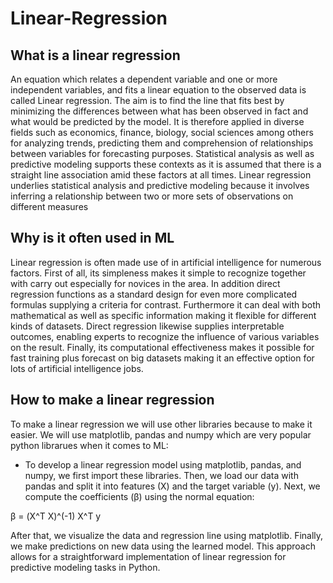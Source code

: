 # Linear-Regression

## What is a linear regression
An equation which relates a dependent variable and one or more independent variables, and fits a linear equation to the observed data is called Linear regression. The aim is to find the line that fits best by minimizing the differences between what has been observed in fact and what would be predicted by the model. It is therefore applied in diverse fields such as economics, finance, biology, social sciences among others for analyzing trends, predicting them and comprehension of relationships between variables for forecasting purposes. Statistical analysis as well as predictive modeling supports these contexts as it is assumed that there is a straight line association amid these factors at all times. Linear regression underlies statistical analysis and predictive modeling because it involves inferring a relationship between two or more sets of observations on different measures

## Why is it often used in ML 
Linear regression is often made use of in artificial intelligence for numerous factors. First of all, its simpleness makes it simple to recognize together with carry out especially for novices in the area. In addition direct regression functions as a standard design for even more complicated formulas supplying a criteria for contrast. Furthermore it can deal with both mathematical as well as specific information making it flexible for different kinds of datasets. Direct regression likewise supplies interpretable outcomes, enabling experts to recognize the influence of various variables on the result. Finally, its computational effectiveness makes it possible for fast training plus forecast on big datasets making it an effective option for lots of artificial intelligence jobs.

## How to make a linear regression 
To make a linear regression we will use other libraries because to make it easier. We will use matplotlib, pandas and numpy which are very popular python librarues when it comes to ML:
- To develop a linear regression model using matplotlib, pandas, and numpy, we first import these libraries. Then, we load our data with pandas and split it into features (X) and the target variable (y). Next, we compute the coefficients (β) using the normal equation:

β = (X^T X)^(-1) X^T y

After that, we visualize the data and regression line using matplotlib. Finally, we make predictions on new data using the learned model. This approach allows for a straightforward implementation of linear regression for predictive modeling tasks in Python.
